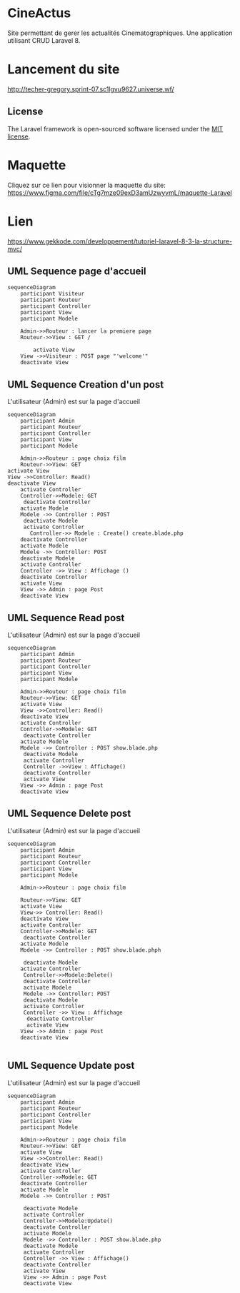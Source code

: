 # CineActus

Site permettant de gerer les actualités Cinematographiques.
Une application utilisant CRUD Laravel 8.

# Lancement du site

http://techer-gregory.sprint-07.sc1lgvu9627.universe.wf/

## License

The Laravel framework is open-sourced software licensed under the [MIT license](https://opensource.org/licenses/MIT).

# Maquette

Cliquez sur ce lien pour visionner la maquette du site: https://www.figma.com/file/cTg7mze09exD3amUzwyvmL/maquette-Laravel

# Lien

https://www.gekkode.com/developpement/tutoriel-laravel-8-3-la-structure-mvc/

## UML Sequence page d'accueil

```mermaid
sequenceDiagram
    participant Visiteur
    participant Routeur
    participant Controller
    participant View
    participant Modele

    Admin->>Routeur : lancer la premiere page
    Routeur->>View : GET /

        activate View
    View ->>Visiteur : POST page "'welcome'"
    deactivate View

```

## UML Sequence Creation d'un post

L'utilisateur (Admin) est sur la page d'accueil

```mermaid
sequenceDiagram
    participant Admin
    participant Routeur
    participant Controller
    participant View
    participant Modele

    Admin->>Routeur : page choix film
    Routeur->>View: GET
activate View
View ->>Controller: Read()
deactivate View
    activate Controller
    Controller->>Modele: GET
     deactivate Controller
    activate Modele
    Modele ->> Controller : POST
     deactivate Modele
     activate Controller
       Controller->> Modele : Create() create.blade.php
    deactivate Controller
    activate Modele
    Modele ->> Controller: POST
    deactivate Modele
    activate Controller
    Controller ->> View : Affichage ()
    deactivate Controller
    activate View
    View ->> Admin : page Post
    deactivate View
```

## UML Sequence Read post

L'utilisateur (Admin) est sur la page d'accueil

```mermaid
sequenceDiagram
    participant Admin
    participant Routeur
    participant Controller
    participant View
    participant Modele

    Admin->>Routeur : page choix film
    Routeur->>View: GET
    activate View
    View ->>Controller: Read()
    deactivate View
    activate Controller
    Controller->>Modele: GET
     deactivate Controller
    activate Modele
    Modele ->> Controller : POST show.blade.php
     deactivate Modele
     activate Controller
     Controller ->>View : Affichage()
     deactivate Controller
     activate View
    View ->> Admin : page Post
    deactivate View

```

## UML Sequence Delete post

L'utilisateur (Admin) est sur la page d'accueil

```mermaid
sequenceDiagram
    participant Admin
    participant Routeur
    participant Controller
    participant View
    participant Modele

    Admin->>Routeur : page choix film

    Routeur->>View: GET
    activate View
    View->> Controller: Read()
    deactivate View
    activate Controller
    Controller->>Modele: GET
     deactivate Controller
    activate Modele
    Modele ->> Controller : POST show.blade.phph

     deactivate Modele
    activate Controller
     Controller->>Modele:Delete()
     deactivate Controller
     activate Modele
     Modele ->> Controller: POST
     deactivate Modele
     activate Controller
     Controller ->> View : Affichage
      deactivate Controller
      activate View
    View ->> Admin : page Post
    deactivate View


```

## UML Sequence Update post

L'utilisateur (Admin) est sur la page d'accueil

```mermaid
sequenceDiagram
    participant Admin
    participant Routeur
    participant Controller
    participant View
    participant Modele

    Admin->>Routeur : page choix film
    Routeur->>View: GET
    activate View
    View ->>Controller: Read()
    deactivate View
    activate Controller
    Controller->>Modele: GET
    deactivate Controller
    activate Modele
    Modele ->> Controller : POST

     deactivate Modele
     activate Controller
     Controller->>Modele:Update()
     deactivate Controller
     activate Modele
     Modele ->> Controller : POST show.blade.php
     deactivate Modele
     activate Controller
     Controller ->> View : Affichage()
     deactivate Controller
     activate View
     View ->> Admin : page Post
     deactivate View


```
